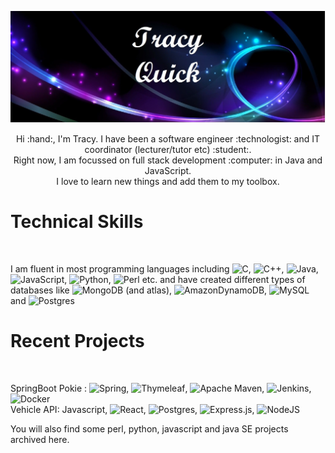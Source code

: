 
![Banner](/banner.jpg?raw=true "name banner")
<p align="center" >Hi :hand:, I'm Tracy. I have been a software engineer :technologist: and IT coordinator (lecturer/tutor etc) :student:. <br> 
Right now, I am focussed on full stack development :computer: in Java and JavaScript.<br>
I love to learn new things and add them to my toolbox. </p>

<h1>Technical Skills</h1> <br>

I am fluent in most programming languages including ![C](https://img.shields.io/badge/c-%2300599C.svg?style=for-the-badge&logo=c&logoColor=white), ![C++](https://img.shields.io/badge/c++-%2300599C.svg?style=for-the-badge&logo=c%2B%2B&logoColor=white), ![Java](https://img.shields.io/badge/java-%23ED8B00.svg?style=for-the-badge&logo=java&logoColor=white), ![JavaScript](https://img.shields.io/badge/javascript-%23323330.svg?style=for-the-badge&logo=javascript&logoColor=%23F7DF1E), ![Python](https://img.shields.io/badge/python-3670A0?style=for-the-badge&logo=python&logoColor=ffdd54), ![Perl](https://img.shields.io/badge/perl-%2339457E.svg?style=for-the-badge&logo=perl&logoColor=white) etc.
and have created different types of databases like ![MongoDB](https://img.shields.io/badge/MongoDB-%234ea94b.svg?style=for-the-badge&logo=mongodb&logoColor=white)
(and atlas), ![AmazonDynamoDB](https://img.shields.io/badge/Amazon%20DynamoDB-4053D6?style=for-the-badge&logo=Amazon%20DynamoDB&logoColor=white), ![MySQL](https://img.shields.io/badge/mysql-%2300f.svg?style=for-the-badge&logo=mysql&logoColor=white) and ![Postgres](https://img.shields.io/badge/postgres-%23316192.svg?style=for-the-badge&logo=postgresql&logoColor=white)

<h1>Recent Projects</h1> <br> 

SpringBoot Pokie : ![Spring](https://img.shields.io/badge/spring-%236DB33F.svg?style=for-the-badge&logo=spring&logoColor=white), ![Thymeleaf](https://img.shields.io/badge/Thymeleaf-%23005C0F.svg?style=for-the-badge&logo=Thymeleaf&logoColor=white), ![Apache Maven](https://img.shields.io/badge/Apache%20Maven-C71A36?style=for-the-badge&logo=Apache%20Maven&logoColor=white), ![Jenkins](https://img.shields.io/badge/jenkins-%232C5263.svg?style=for-the-badge&logo=jenkins&logoColor=white), ![Docker](https://img.shields.io/badge/docker-%230db7ed.svg?style=for-the-badge&logo=docker&logoColor=white) <br>
Vehicle API: Javascript, ![React](https://img.shields.io/badge/react-%2320232a.svg?style=for-the-badge&logo=react&logoColor=%2361DAFB), ![Postgres](https://img.shields.io/badge/postgres-%23316192.svg?style=for-the-badge&logo=postgresql&logoColor=white), ![Express.js](https://img.shields.io/badge/express.js-%23404d59.svg?style=for-the-badge&logo=express&logoColor=%2361DAFB), ![NodeJS](https://img.shields.io/badge/node.js-6DA55F?style=for-the-badge&logo=node.js&logoColor=white)

You will also find some perl, python, javascript and java SE projects archived here.

<!---
tlquick/tlquick is a ✨ special ✨ repository because its `README.md` (this file) appears on your GitHub profile.
You can click the Preview link to take a look at your changes.
--->
